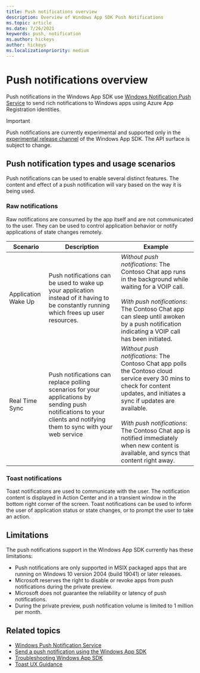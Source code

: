 ```yaml
---
title: Push notifications overview
description: Overview of Windows App SDK Push Notifications
ms.topic: article
ms.date: 7/26/2021
keywords: push, notification
ms.author: hickeys
author: hickeys
ms.localizationpriority: medium
---
```


# Push notifications overview

Push notifications in the Windows App SDK use [Windows Notification Push Service](https://aka.ms/wns) to send rich notifications to Windows apps using Azure App Registration identities.

> [!IMPORTANT]
> Push notifications are currently experimental and supported only in the [experimental release channel](../../experimental-channel.md) of the Windows App SDK. The API surface is subject to change.

## Push notification types and usage scenarios

Push notifications can be used to enable several distinct features. The content and effect of a push notification will vary based on the way it is being used.

### Raw notifications

Raw notifications are consumed by the app itself and are not communicated to the user. They can be used to control application behavior or notify applications of state changes remotely.

| Scenario | Description  | Example |
|----------|--------------|---------|
| Application Wake Up | Push notifications can be used to wake up your application instead of it having to be constantly running which frees up user resources. | *Without push notifications*: The Contoso Chat app runs in the background while waiting for a VOIP call.<br/><br/>*With push notifications*: The Contoso Chat app can sleep until awoken by a push notification indicating a VOIP call has been initiated.
| Real Time Sync | Push notifications can replace polling scenarios for your applications by sending push notifications to your clients and notifying them to sync with your web service | *Without push notifications*: The Contoso Chat app polls the Contoso cloud service every 30 mins to check for content updates, and initiates a sync if updates are available.<br/><br/>*With push notifications*: The Contoso Chat app is notified immediately when new content is available, and syncs that content right away.

### Toast notifications

Toast notifications are used to communicate with the user. The notification content is displayed in Action Center and in a transient window in the bottom right corner of the screen. Toast notifications can be used to inform the user of application status or state changes, or to prompt the user to take an action.

## Limitations

The push notifications support in the Windows App SDK currently has these limitations:

- Push notifications are only supported in MSIX packaged apps that are running on Windows 10 version 2004 (build 19041) or later releases.
- Microsoft reserves the right to disable or revoke apps from push notifications during the private preview.
- Microsoft does not guarantee the reliability or latency of push notifications.
- During the private preview, push notification volume is limited to 1 million per month.

## Related topics

- [Windows Push Notification Service](https://aka.ms/wns)
- [Send a push notification using the Windows App SDK](push-quickstart.md)
- [Troubleshooting Windows App SDK](/troubleshooting.md)
- [Toast UX Guidance](../../../design/shell/tiles-and-notifications/toast-ux-guidance.md)
